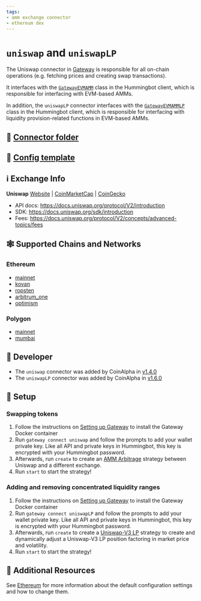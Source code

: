 ```yaml
---
tags:
- amm exchange connector
- ethereum dex
---
```


# `uniswap` and `uniswapLP`

The Uniswap connector in [Gateway](/gateway) is responsible for all on-chain operations (e.g. fetching prices and creating swap transactions).

It interfaces with the [`GatewayEVMAMM`](https://github.com/hummingbot/hummingbot/blob/master/hummingbot/connector/gateway_EVM_AMM.py) class in the Hummingbot client, which is responsible for interfacing with EVM-based AMMs.

In addition, the `uniswapLP` connector interfaces with the [`GatewayEVMAMMLP`](https://github.com/hummingbot/hummingbot/blob/master/hummingbot/connector/gateway_EVM_AMM.py) class in the Hummingbot client, which is responsible for interfacing with liquidity provision-related functions in EVM-based AMMs.

## 📁 [Connector folder](https://github.com/hummingbot/hummingbot/tree/master/gateway/src/connectors/uniswap)

## 📁 [Config template](https://github.com/hummingbot/hummingbot/blob/master/gateway/src/templates/uniswap.yml)

## ℹ️ Exchange Info

**Uniswap**
[Website](https://uniswap.org/) | [CoinMarketCap](https://coinmarketcap.com/exchanges/uniswap-v2/) | [CoinGecko](https://www.coingecko.com/en/exchanges/uniswap_v2)

* API docs: <https://docs.uniswap.org/protocol/V2/introduction>
* SDK: <https://docs.uniswap.org/sdk/introduction>
* Fees: <https://docs.uniswap.org/protocol/V2/concepts/advanced-topics/fees>

## 🕸️ Supported Chains and Networks

### Ethereum
* [mainnet](/gateway/chains/ethereum/#mainnet-mainnet)
* [kovan](/gateway/chains/ethereum/#kovan-testnet)
* [ropsten](/gateway/chains/ethereum/#ropsten-testnet)
* [arbitrum_one](/gateway/chains/ethereum/#arbitrum)
* [optimism](/gateway/chains/ethereum/#optimism-mainnet)

### Polygon
* [mainnet](/gateway/chains/ethereum/#mainnet-polygon-mainnet)
* [mumbai](/gateway/chains/ethereum/#mumbai-testnet)

## 👷 Developer

* The `uniswap` connector was added by CoinAlpha in [v1.4.0](/release-notes/1.4.0/)
* The `uniswapLP` connector was added by CoinAlpha in [v1.6.0](/release-notes/1.6.0/)

## 🔑 Setup

### Swapping tokens

1. Follow the instructions on [Setting up Gateway](/gateway/setup) to install the Gateway Docker container
2. Run `gateway connect uniswap` and follow the prompts to add your wallet private key. Like all API and private keys in Hummingbot, this key is encrypted with your Hummingbot password.
3. Afterwards, run `create` to create an [AMM Arbitrage](/strategies/amm-arbitrage/) strategy between Uniswap and a different exchange.
4. Run `start` to start the strategy!

### Adding and removing concentrated liquidity ranges

1. Follow the instructions on [Setting up Gateway](/gateway/setup) to install the Gateway Docker container
2. Run `gateway connect uniswapLP` and follow the prompts to add your wallet private key. Like all API and private keys in Hummingbot, this key is encrypted with your Hummingbot password.
3. Afterwards, run `create` to create a [Uniswap-V3 LP](/strategies/uniswap-v3-lp/) strategy to create and dynamically adjust a Uniswap-V3 LP position factoring in market price and volatility.
4. Run `start` to start the strategy!

## 📘 Additional Resources

See [Ethereum](/gateway/chains/ethereum) for more information about the default configuration settings and how to change them.
